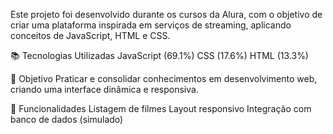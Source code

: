 Este projeto foi desenvolvido durante os cursos da Alura, com o objetivo de criar uma plataforma inspirada em serviços de streaming, aplicando conceitos de JavaScript, HTML e CSS.

📚 Tecnologias Utilizadas
JavaScript (69.1%)
CSS (17.6%)
HTML (13.3%)

🎯 Objetivo
Praticar e consolidar conhecimentos em desenvolvimento web, criando uma interface dinâmica e responsiva.

🚀 Funcionalidades
Listagem de filmes
Layout responsivo
Integração com banco de dados (simulado)
